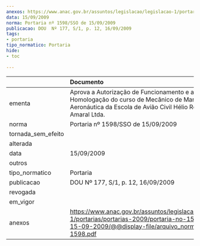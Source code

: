 ```yaml
---
anexos: https://www.anac.gov.br/assuntos/legislacao/legislacao-1/portarias/portarias-2009/portaria-no-1598-sso-de-15-09-2009/@@display-file/arquivo_norma/PA2009-1598.pdf
data: 15/09/2009
norma: Portaria nº 1598/SSO de 15/09/2009
publicacao: DOU  Nº 177, S/1, p. 12, 16/09/2009
tags:
- portaria
tipo_normatico: Portaria
hide: 
- toc 
 
---
```


|                    | Documento                                                                                                                                                         |
|:-------------------|:------------------------------------------------------------------------------------------------------------------------------------------------------------------|
| ementa             | Aprova a Autorização de Funcionamento e a Homologação do curso de Mecânico de Manutenção Aeronáutica da Escola de Avião Civil Hélio Roberto do Amaral Ltda.       |
| norma              | Portaria nº 1598/SSO de 15/09/2009                                                                                                                                |
| tornada_sem_efeito |                                                                                                                                                                   |
| alterada           |                                                                                                                                                                   |
| data               | 15/09/2009                                                                                                                                                        |
| outros             |                                                                                                                                                                   |
| tipo_normatico     | Portaria                                                                                                                                                          |
| publicacao         | DOU  Nº 177, S/1, p. 12, 16/09/2009                                                                                                                               |
| revogada           |                                                                                                                                                                   |
| em_vigor           |                                                                                                                                                                   |
| anexos             | https://www.anac.gov.br/assuntos/legislacao/legislacao-1/portarias/portarias-2009/portaria-no-1598-sso-de-15-09-2009/@@display-file/arquivo_norma/PA2009-1598.pdf |